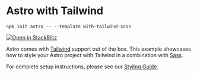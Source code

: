 # Astro with Tailwind

```
npm init astro -- --template with-tailwind-scss
```

[![Open in StackBlitz](https://developer.stackblitz.com/img/open_in_stackblitz.svg)](https://stackblitz.com/github/snowpackjs/astro/tree/latest/examples/with-tailwind-scss)

Astro comes with [Tailwind](https://tailwindcss.com) support out of the box. This example showcases how to style your Astro project with Tailwind in a combination with [Sass](https://sass-lang.com).

For complete setup instructions, please see our [Styling Guide](https://docs.astro.build/guides/styling#-tailwind).
